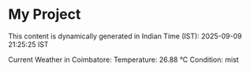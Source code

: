 # My Project

This content is dynamically generated in Indian Time (IST): 2025-09-09 21:25:25 IST


Current Weather in Coimbatore:
Temperature: 26.88 °C
Condition: mist

